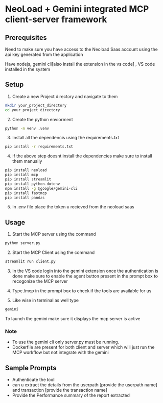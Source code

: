 # NeoLoad + Gemini integrated MCP client-server framework

## Prerequisites

Need to make sure you have access to the Neoload Saas account using the api key generated
from the application

Have nodejs, gemini cli[also install the extension in the vs code] , VS code installed in the system

## Setup

1. Create a new Project directory and navigate to them 
```bash 
mkdir your_project_directory
cd your_project_directory
```
2. Create the python enviorment
``` bash
python -m venv .venv
```
3. Install all the dependencis using the requirements.txt

``` bash 
pip install -r requirements.txt
```

4. If the above step doesnt install the dependencies make sure to install them manually

``` bash
pip install neoload
pip install mcp
pip install streamlit
pip install python-dotenv
npm install -g @google/gemini-cli
pip install fastmcp
pip install pandas
```
5. In .env file place the token u recieved from the neoload saas

## Usage

1. Start the MCP server using the command
``` bash
python server.py
```
2. Start the MCP Client using the command

``` bash
streamlit run client.py
```
3. In the VS code login into the gemini extension once the authentication is done make sure to enable the agent button present in the prompt box to recogonize the MCP server

4. Type /mcp in the prompt box to check if the tools are available for us

5. Like wise in terminal as well type
``` bash
gemini 
```
To launch the gemini make sure it displays the mcp server is active

### Note 
 - To use the gemini cli only server.py must be running.
 - Dockerfile are present for both client and server which will just run the MCP workflow but not integrate with the gemini
## Sample Prompts

- Authenticate the tool
- can u extract the details from the userpath [provide the userpath name] and transaction [provide the transaction name]
- Provide the Performance summary of the report extracted




